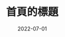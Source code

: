 ---
title: 首頁的標題
navActiveTitle: Index
description: 首頁的 meta description
cover: index_cover.png
date: "2022-07-01"
---